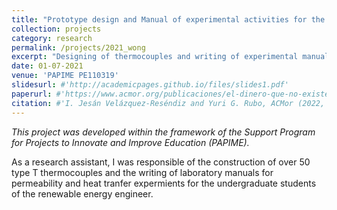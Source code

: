 ```yaml
---
title: "Prototype design and Manual of experimental activities for the LIER"
collection: projects
category: research
permalink: /projects/2021_wong
excerpt: "Designing of thermocouples and writing of experimental manuals for undergraduate students"
date: 01-07-2021
venue: 'PAPIME PE110319'
slidesurl: #'http://academicpages.github.io/files/slides1.pdf'
paperurl: #'https://www.acmor.org/publicaciones/el-dinero-que-no-existe-criptomonedas-y-energ-as-renovables'
citation: #'I. Jesán Velázquez-Reséndiz and Yuri G. Rubo, ACMor (2022, September 05)'
---
```


*This project was developed within the framework of the Support Program for Projects to Innovate and Improve Education (PAPIME).*

As a research assistant, I was responsible of the construction of over 50  type T thermocouples and the writing of laboratory manuals for permeability and heat tranfer expermients for the undergraduate students of the renewable energy engineer.